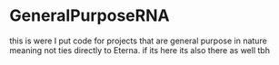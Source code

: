# GeneralPurposeRNA
this is were I put code for projects that are general purpose in nature meaning not ties directly to Eterna. if its here its also there as well tbh

